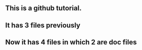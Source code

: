 ## This is a github tutorial.
## It has 3 files previously
## Now it has 4 files in which 2 are doc files
